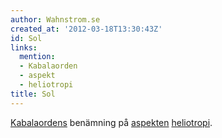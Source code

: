 ```yaml
---
author: Wahnstrom.se
created_at: '2012-03-18T13:30:43Z'
id: Sol
links:
  mention:
  - Kabalaorden
  - aspekt
  - heliotropi
title: Sol
---
```


[Kabalaordens] benämning på [aspekten][] [heliotropi].

  [Kabalaordens]: Kabalaorden
  [aspekten]: aspekt
  [heliotropi]: heliotropi